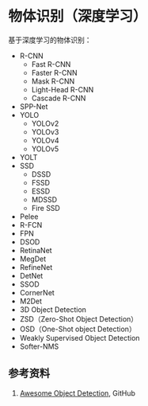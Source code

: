 # 物体识别（深度学习）

基于深度学习的物体识别：

- R-CNN
    - Fast R-CNN
    - Faster R-CNN
    - Mask R-CNN
    - Light-Head R-CNN
    - Cascade R-CNN
- SPP-Net
- YOLO
    - YOLOv2
    - YOLOv3
    - YOLOv4
    - YOLOv5
- YOLT
- SSD
    - DSSD
    - FSSD
    - ESSD
    - MDSSD
    - Fire SSD
- Pelee
- R-FCN
- FPN
- DSOD
- RetinaNet
- MegDet
- RefineNet
- DetNet
- SSOD
- CornerNet
- M2Det
- 3D Object Detection
- ZSD（Zero-Shot Object Detection）
- OSD（One-Shot object Detection）
- Weakly Supervised Object Detection
- Softer-NMS

## 参考资料
1. [Awesome Object Detection](https://github.com/amusi/awesome-object-detection), GitHub
